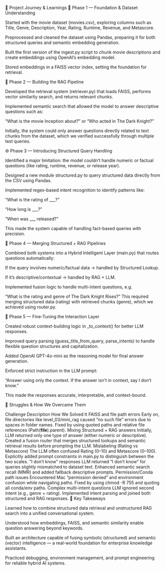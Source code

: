 📜 Project Journey & Learnings
🏁 Phase 1 — Foundation & Dataset Understanding

Started with the movie dataset (movies.csv), exploring columns such as Title, Genre, Description, Year, Rating, Runtime, Revenue, and Metascore.

Preprocessed and cleaned the dataset using Pandas, preparing it for both structured queries and semantic embedding generation.

Built the first version of the ingest.py script to chunk movie descriptions and create embeddings using OpenAI’s embedding model.

Stored embeddings in a FAISS vector index, setting the foundation for retrieval.

🧱 Phase 2 — Building the RAG Pipeline

Developed the retrieval system (retriever.py) that loads FAISS, performs vector similarity search, and returns relevant chunks.

Implemented semantic search that allowed the model to answer descriptive questions such as:

“What is the movie Inception about?” or “Who acted in The Dark Knight?”

Initially, the system could only answer questions directly related to text chunks from the dataset, which we verified successfully through multiple test queries.

⚙️ Phase 3 — Introducing Structured Query Handling

Identified a major limitation: the model couldn’t handle numeric or factual questions (like rating, runtime, revenue, or release year).

Designed a new module structured.py to query structured data directly from the CSV using Pandas.

Implemented regex-based intent recognition to identify patterns like:

“What is the rating of ___?”

“How long is ___?”

“When was ___ released?”

This made the system capable of handling fact-based queries with precision.

🧠 Phase 4 — Merging Structured + RAG Pipelines

Combined both systems into a Hybrid Intelligent Layer (main.py) that routes questions automatically:

If the query involves numeric/factual data → handled by Structured Lookup.

If it’s descriptive/contextual → handled by RAG + LLM.

Implemented fusion logic to handle multi-intent questions, e.g.

“What is the rating and genre of The Dark Knight Rises?”
This required merging structured data (rating) with retrieved chunks (genre), which we achieved using router.py.

🧩 Phase 5 — Fine-Tuning the Interaction Layer

Created robust context-building logic in _to_context() for better LLM responses.

Improved query parsing (guess_title_from_query, parse_intents) to handle flexible question structures and capitalization.

Added OpenAI GPT-4o-mini as the reasoning model for final answer generation.

Enforced strict instruction in the LLM prompt:

“Answer using only the context. If the answer isn’t in context, say I don’t know.”

This made the responses accurate, interpretable, and context-bound.

🧗 Struggles & How We Overcame Them

Challenge	Description	How We Solved It
FAISS and file path errors	Early on, file directories like level_03/mini_rag caused “no such file” errors due to spaces in folder names.	Fixed by using quoted paths and relative file references (Path(__file__).parent).
Mixing Structured + RAG answers	Initially, LLM returned only one type of answer (either numeric or descriptive).	Created a fusion router that merges structured lookups and semantic retrieval results before prompting the LLM.
Mislabeling (Rating vs Metascore)	The LLM often confused Rating (0–10) and Metascore (0–100).	Explicitly added prompt constraints in main.py to distinguish between the two scales.
“I don’t know” responses	LLM returned “I don’t know” for queries slightly mismatched to dataset text.	Enhanced semantic search recall (MMR) and added fallback descriptive prompts.
Permission/Conda path issues	Encountered Mac “permission denied” and environment confusion while navigating paths.	Fixed by using chmod -R 755 and quoting all conda/env paths.
Complex multi-intent questions	LLM ignored second intent (e.g., genre + rating).	Implemented intent parsing and joined both structured and RAG responses.
🧾 Key Takeaways

Learned how to combine structured data retrieval and unstructured RAG search into a unified conversational system.

Understood how embeddings, FAISS, and semantic similarity enable question answering beyond keywords.

Built an architecture capable of fusing symbolic (structured) and semantic (vector) intelligence — a real-world foundation for enterprise knowledge assistants.

Practiced debugging, environment management, and prompt engineering for reliable hybrid AI systems.